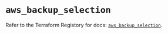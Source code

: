 # `aws_backup_selection`

Refer to the Terraform Registory for docs: [`aws_backup_selection`](https://registry.terraform.io/providers/hashicorp/aws/5.16.1/docs/resources/backup_selection).
